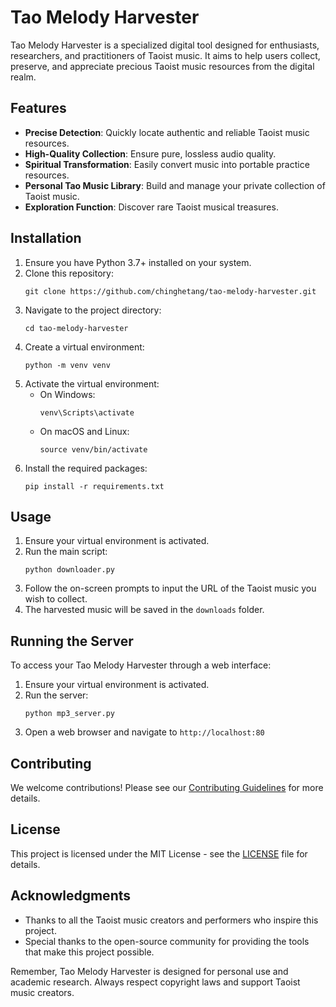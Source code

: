 # Tao Melody Harvester

Tao Melody Harvester is a specialized digital tool designed for enthusiasts, researchers, and practitioners of Taoist music. It aims to help users collect, preserve, and appreciate precious Taoist music resources from the digital realm.

## Features

- **Precise Detection**: Quickly locate authentic and reliable Taoist music resources.
- **High-Quality Collection**: Ensure pure, lossless audio quality.
- **Spiritual Transformation**: Easily convert music into portable practice resources.
- **Personal Tao Music Library**: Build and manage your private collection of Taoist music.
- **Exploration Function**: Discover rare Taoist musical treasures.

## Installation

1. Ensure you have Python 3.7+ installed on your system.
2. Clone this repository:
   ```
   git clone https://github.com/chinghetang/tao-melody-harvester.git
   ```
3. Navigate to the project directory:
   ```
   cd tao-melody-harvester
   ```
4. Create a virtual environment:
   ```
   python -m venv venv
   ```
5. Activate the virtual environment:
   - On Windows:
     ```
     venv\Scripts\activate
     ```
   - On macOS and Linux:
     ```
     source venv/bin/activate
     ```
6. Install the required packages:
   ```
   pip install -r requirements.txt
   ```

## Usage

1. Ensure your virtual environment is activated.
2. Run the main script:
   ```
   python downloader.py
   ```
3. Follow the on-screen prompts to input the URL of the Taoist music you wish to collect.
4. The harvested music will be saved in the `downloads` folder.

## Running the Server

To access your Tao Melody Harvester through a web interface:

1. Ensure your virtual environment is activated.
2. Run the server:
   ```
   python mp3_server.py
   ```
3. Open a web browser and navigate to `http://localhost:80`

## Contributing

We welcome contributions! Please see our [Contributing Guidelines](CONTRIBUTING.md) for more details.

## License

This project is licensed under the MIT License - see the [LICENSE](LICENSE) file for details.

## Acknowledgments

- Thanks to all the Taoist music creators and performers who inspire this project.
- Special thanks to the open-source community for providing the tools that make this project possible.

Remember, Tao Melody Harvester is designed for personal use and academic research. Always respect copyright laws and support Taoist music creators.
